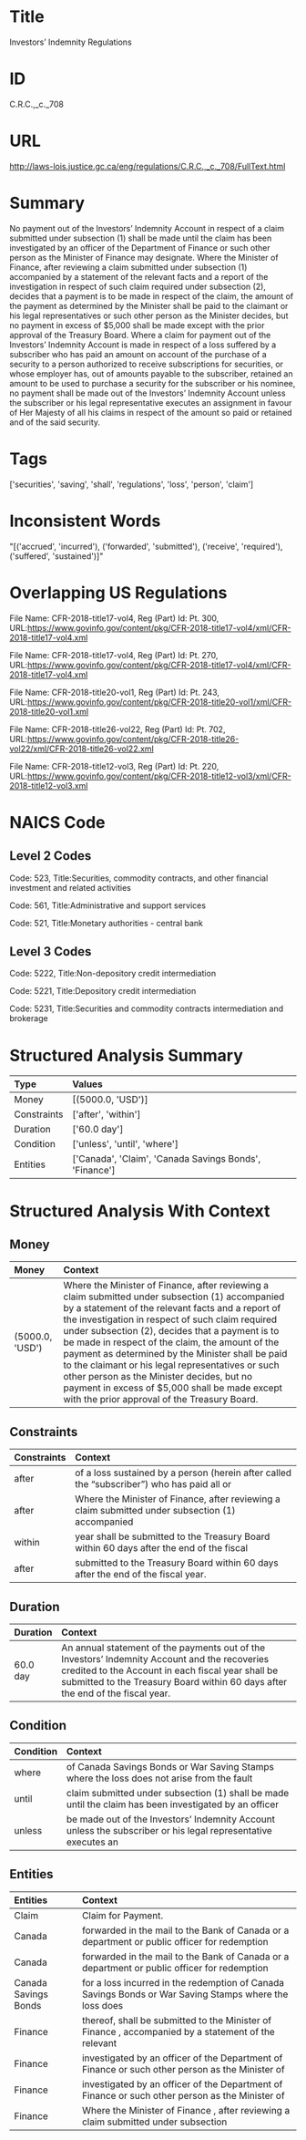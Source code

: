 # Title
Investors’ Indemnity Regulations


# ID
C.R.C.,_c._708

# URL
http://laws-lois.justice.gc.ca/eng/regulations/C.R.C.,_c._708/FullText.html


# Summary
No payment out of the Investors’ Indemnity Account in respect of a claim submitted under subsection (1) shall be made until the claim has been investigated by an officer of the Department of Finance or such other person as the Minister of Finance may designate.
Where the Minister of Finance, after reviewing a claim submitted under subsection (1) accompanied by a statement of the relevant facts and a report of the investigation in respect of such claim required under subsection (2), decides that a payment is to be made in respect of the claim, the amount of the payment as determined by the Minister shall be paid to the claimant or his legal representatives or such other person as the Minister decides, but no payment in excess of $5,000 shall be made except with the prior approval of the Treasury Board.
Where a claim for payment out of the Investors’ Indemnity Account is made in respect of a loss suffered by a subscriber who has paid an amount on account of the purchase of a security to a person authorized to receive subscriptions for securities, or whose employer has, out of amounts payable to the subscriber, retained an amount to be used to purchase a security for the subscriber or his nominee, no payment shall be made out of the Investors’ Indemnity Account unless the subscriber or his legal representative executes an assignment in favour of Her Majesty of all his claims in respect of the amount so paid or retained and of the said security.


# Tags
['securities', 'saving', 'shall', 'regulations', 'loss', 'person', 'claim']


# Inconsistent Words
"[('accrued', 'incurred'), ('forwarded', 'submitted'), ('receive', 'required'), ('suffered', 'sustained')]"


# Overlapping US Regulations
File Name: CFR-2018-title17-vol4, Reg (Part) Id: Pt. 300, URL:https://www.govinfo.gov/content/pkg/CFR-2018-title17-vol4/xml/CFR-2018-title17-vol4.xml

File Name: CFR-2018-title17-vol4, Reg (Part) Id: Pt. 270, URL:https://www.govinfo.gov/content/pkg/CFR-2018-title17-vol4/xml/CFR-2018-title17-vol4.xml

File Name: CFR-2018-title20-vol1, Reg (Part) Id: Pt. 243, URL:https://www.govinfo.gov/content/pkg/CFR-2018-title20-vol1/xml/CFR-2018-title20-vol1.xml

File Name: CFR-2018-title26-vol22, Reg (Part) Id: Pt. 702, URL:https://www.govinfo.gov/content/pkg/CFR-2018-title26-vol22/xml/CFR-2018-title26-vol22.xml

File Name: CFR-2018-title12-vol3, Reg (Part) Id: Pt. 220, URL:https://www.govinfo.gov/content/pkg/CFR-2018-title12-vol3/xml/CFR-2018-title12-vol3.xml




# NAICS Code
## Level 2 Codes
Code: 523, Title:Securities, commodity contracts, and other financial investment and related activities

Code: 561, Title:Administrative and support services

Code: 521, Title:Monetary authorities - central bank




## Level 3 Codes
Code: 5222, Title:Non-depository credit intermediation

Code: 5221, Title:Depository credit intermediation

Code: 5231, Title:Securities and commodity contracts intermediation and brokerage







# Structured Analysis Summary
| Type        | Values                                                 |
|:------------|:-------------------------------------------------------|
| Money       | [(5000.0, 'USD')]                                      |
| Constraints | ['after', 'within']                                    |
| Duration    | ['60.0 day']                                           |
| Condition   | ['unless', 'until', 'where']                           |
| Entities    | ['Canada', 'Claim', 'Canada Savings Bonds', 'Finance'] |


# Structured Analysis With Context
 


## Money
| Money           | Context                                                                                                                                                                                                                                                                                                                                                                                                                                                                                                                                                                |
|:----------------|:-----------------------------------------------------------------------------------------------------------------------------------------------------------------------------------------------------------------------------------------------------------------------------------------------------------------------------------------------------------------------------------------------------------------------------------------------------------------------------------------------------------------------------------------------------------------------|
| (5000.0, 'USD') | Where the Minister of Finance, after reviewing a claim submitted under subsection (1) accompanied by a statement of the relevant facts and a report of the investigation in respect of such claim required under subsection (2), decides that a payment is to be made in respect of the claim, the amount of the payment as determined by the Minister shall be paid to the claimant or his legal representatives or such other person as the Minister decides, but no payment in excess of $5,000 shall be made except with the prior approval of the Treasury Board. |


## Constraints
| Constraints   | Context                                                                                            |
|:--------------|:---------------------------------------------------------------------------------------------------|
| after         | of a loss sustained by a person (herein after called the “subscriber”) who has paid all or         |
| after         | Where the Minister of Finance,  after reviewing a claim submitted under subsection (1) accompanied |
| within        | year shall be submitted to the Treasury Board within 60 days after the end of the fiscal           |
| after         | submitted to the Treasury Board within 60 days after  the end of the fiscal year.                  |


## Duration
| Duration   | Context                                                                                                                                                                                                                              |
|:-----------|:-------------------------------------------------------------------------------------------------------------------------------------------------------------------------------------------------------------------------------------|
| 60.0 day   | An annual statement of the payments out of the Investors’ Indemnity Account and the recoveries credited to the Account in each fiscal year shall be submitted to the Treasury Board within 60 days after the end of the fiscal year. |


## Condition
| Condition   | Context                                                                                                       |
|:------------|:--------------------------------------------------------------------------------------------------------------|
| where       | of Canada Savings Bonds or War Saving Stamps where the loss does not arise from the fault                     |
| until       | claim submitted under subsection (1) shall be made until the claim has been investigated by an officer        |
| unless      | be made out of the Investors’ Indemnity Account unless the subscriber or his legal representative executes an |


## Entities
| Entities             | Context                                                                                                |
|:---------------------|:-------------------------------------------------------------------------------------------------------|
| Claim                | Claim  for Payment.                                                                                    |
| Canada               | forwarded in the mail to the Bank of Canada or a department or public officer for redemption           |
| Canada               | forwarded in the mail to the Bank of Canada or a department or public officer for redemption           |
| Canada Savings Bonds | for a loss incurred in the redemption of Canada Savings Bonds or War Saving Stamps where the loss does |
| Finance              | thereof, shall be submitted to the Minister of Finance , accompanied by a statement of the relevant    |
| Finance              | investigated by an officer of the Department of Finance  or such other person as the Minister of       |
| Finance              | investigated by an officer of the Department of Finance  or such other person as the Minister of       |
| Finance              | Where the Minister of  Finance , after reviewing a claim submitted under subsection                    |


